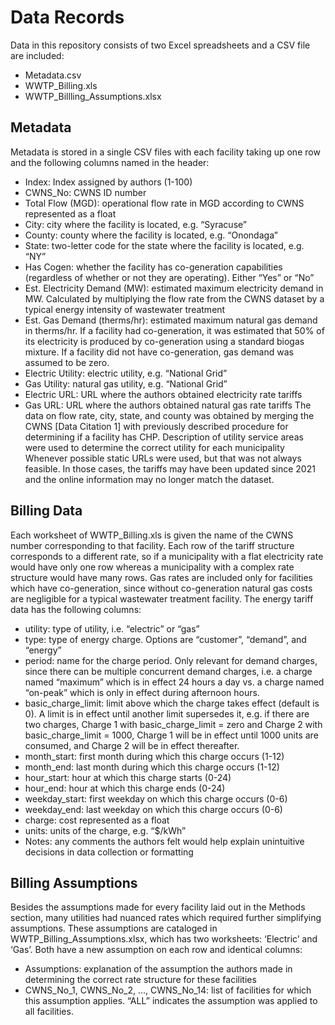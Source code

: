# Data Records
Data in this repository consists of two Excel spreadsheets and a CSV file are included:
- Metadata.csv
-	WWTP_Billing.xls
-	WWTP_Billling_Assumptions.xlsx

## Metadata
Metadata is stored in a single CSV files with each facility taking up one row and the following columns named in the header:
-	Index: Index assigned by authors (1-100)
-	CWNS_No: CWNS ID number
-	Total Flow (MGD): operational flow rate in MGD according to CWNS represented as a float
-	City: city where the facility is located, e.g. “Syracuse”
-	County: county where the facility is located, e.g. “Onondaga”
-	State: two-letter code for the state where the facility is located, e.g. “NY”
-	Has Cogen: whether the facility has co-generation capabilities (regardless of whether or not they are operating). Either “Yes” or “No”
-	Est. Electricity Demand (MW): estimated maximum electricity demand in MW. Calculated by multiplying the flow rate from the CWNS dataset by a typical energy intensity of wastewater treatment
-	Est. Gas Demand (therms/hr): estimated maximum natural gas demand in therms/hr. If a facility had co-generation, it was estimated that 50% of its electricity is produced by co-generation using a standard biogas mixture. If a facility did not have co-generation, gas demand was assumed to be zero.
-	Electric Utility: electric utility, e.g. “National Grid”
-	Gas Utility: natural gas utility, e.g. “National Grid”
-	Electric URL: URL where the authors obtained electricity rate tariffs
-	Gas URL: URL where the authors obtained natural gas rate tariffs
The data on flow rate, city, state, and county was obtained by merging the CWNS [Data Citation 1] with previously described procedure for determining if a facility has CHP. Description of utility service areas were used to determine the correct utility for each municipality Whenever possible static URLs were used, but that was not always feasible. In those cases, the tariffs may have been updated since 2021 and the online information may no longer match the dataset.

## Billing Data
Each worksheet of WWTP_Billing.xls is given the name of the CWNS number corresponding to that facility. Each row of the tariff structure corresponds to a different rate, so if a municipality with a flat electricity rate would have only one row whereas a municipality with a complex rate structure would have many rows. Gas rates are included only for facilities which have co-generation, since without co-generation natural gas costs are negligible for a typical wastewater treatment facility. The energy tariff data has the following columns:
-	utility: type of utility, i.e. “electric” or “gas”
-	type: type of energy charge. Options are “customer”, “demand”, and “energy”
-	period: name for the charge period. Only relevant for demand charges, since there can be multiple concurrent demand charges, i.e. a charge named “maximum” which is in effect 24 hours a day vs. a charge named “on-peak” which is only in effect during afternoon hours.
-	basic_charge_limit: limit above which the charge takes effect (default is 0). A limit is in effect until another limit supersedes it, e.g. if there are two charges, Charge 1 with basic_charge_limit = zero and Charge 2 with basic_charge_limit = 1000, Charge 1 will be in effect until 1000 units are consumed, and Charge 2 will be in effect thereafter.
-	month_start: first month during which this charge occurs (1-12)
-	month_end: last month during which this charge occurs (1-12)
-	hour_start: hour at which this charge starts (0-24)
-	hour_end: hour at which this charge ends (0-24)
-	weekday_start: first weekday on which this charge occurs (0-6)
-	weekday_end: last weekday on which this charge occurs (0-6)
-	charge: cost represented as a float
-	units: units of the charge, e.g. “$/kWh”
-	Notes: any comments the authors felt would help explain unintuitive decisions in data collection or formatting

## Billing Assumptions
Besides the assumptions made for every facility laid out in the Methods section, many utilities had nuanced rates which required further simplifying assumptions. These assumptions are cataloged in WWTP_Billing_Assumptions.xlsx, which has two worksheets: ‘Electric’ and ‘Gas’. Both have a new assumption on each row and identical columns:
-	Assumptions: explanation of the assumption the authors made in determining the correct rate structure for these facilities
-	CWNS_No_1, CWNS_No_2, …, CWNS_No_14: list of facilities for which this assumption applies. “ALL” indicates the assumption was applied to all facilities.
